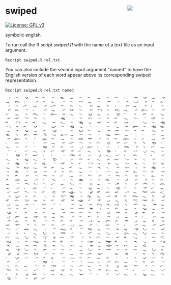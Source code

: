 # swiped <img src="sticker_swiped.png" align="right" width="120" />

[![License: GPL v3](https://img.shields.io/badge/License-GPL%20v3-blue.svg)](http://www.gnu.org/licenses/gpl-3.0)

symbolic english

To run call the R script *swiped.R* with the name of a text file as an input argument.

```console
Rscript swiped.R rel.txt
```

You can also include the second input argument "named" to have the English version of each word appear above its corresponding swiped representation.

```console
Rscript swiped.R rel.txt named
```

![ExampleOutput](Swiped_input_Genesis_20210705151131.png)
